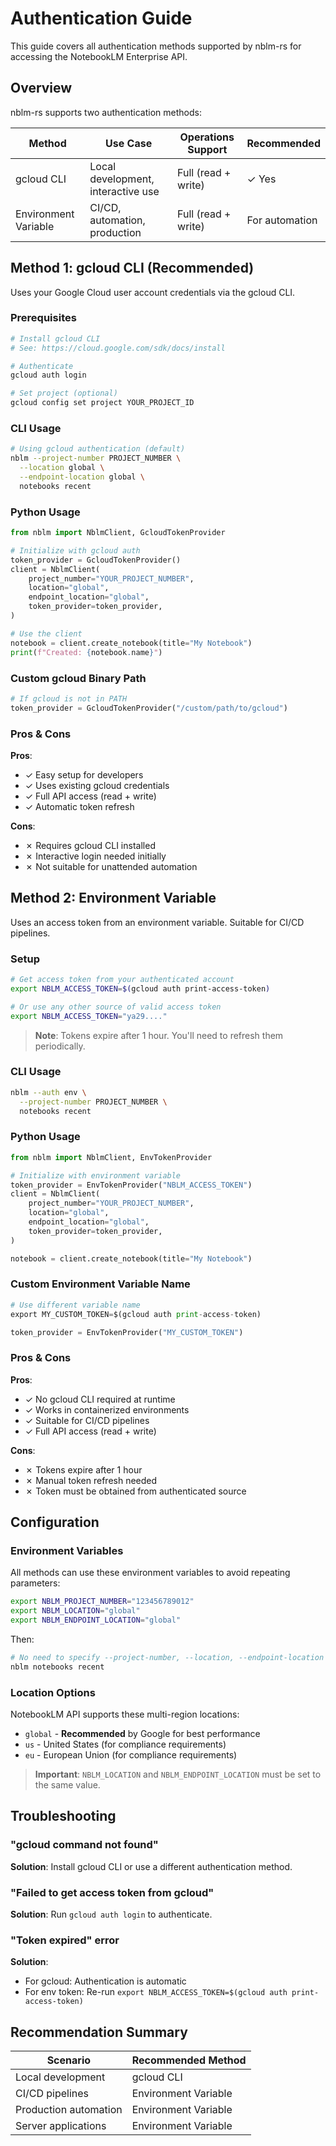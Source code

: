 # Authentication Guide

This guide covers all authentication methods supported by nblm-rs for accessing the NotebookLM Enterprise API.

## Overview

nblm-rs supports two authentication methods:

| Method | Use Case | Operations Support | Recommended |
|--------|----------|-------------------|-------------|
| gcloud CLI | Local development, interactive use | Full (read + write) | ✓ Yes |
| Environment Variable | CI/CD, automation, production | Full (read + write) | For automation |

## Method 1: gcloud CLI (Recommended)

Uses your Google Cloud user account credentials via the gcloud CLI.

### Prerequisites

```bash
# Install gcloud CLI
# See: https://cloud.google.com/sdk/docs/install

# Authenticate
gcloud auth login

# Set project (optional)
gcloud config set project YOUR_PROJECT_ID
```

### CLI Usage

```bash
# Using gcloud authentication (default)
nblm --project-number PROJECT_NUMBER \
  --location global \
  --endpoint-location global \
  notebooks recent
```

### Python Usage

```python
from nblm import NblmClient, GcloudTokenProvider

# Initialize with gcloud auth
token_provider = GcloudTokenProvider()
client = NblmClient(
    project_number="YOUR_PROJECT_NUMBER",
    location="global",
    endpoint_location="global",
    token_provider=token_provider,
)

# Use the client
notebook = client.create_notebook(title="My Notebook")
print(f"Created: {notebook.name}")
```

### Custom gcloud Binary Path

```python
# If gcloud is not in PATH
token_provider = GcloudTokenProvider("/custom/path/to/gcloud")
```

### Pros & Cons

**Pros**:
- ✓ Easy setup for developers
- ✓ Uses existing gcloud credentials
- ✓ Full API access (read + write)
- ✓ Automatic token refresh

**Cons**:
- ✗ Requires gcloud CLI installed
- ✗ Interactive login needed initially
- ✗ Not suitable for unattended automation

## Method 2: Environment Variable

Uses an access token from an environment variable. Suitable for CI/CD pipelines.

### Setup

```bash
# Get access token from your authenticated account
export NBLM_ACCESS_TOKEN=$(gcloud auth print-access-token)

# Or use any other source of valid access token
export NBLM_ACCESS_TOKEN="ya29...."
```

> **Note**: Tokens expire after 1 hour. You'll need to refresh them periodically.

### CLI Usage

```bash
nblm --auth env \
  --project-number PROJECT_NUMBER \
  notebooks recent
```

### Python Usage

```python
from nblm import NblmClient, EnvTokenProvider

# Initialize with environment variable
token_provider = EnvTokenProvider("NBLM_ACCESS_TOKEN")
client = NblmClient(
    project_number="YOUR_PROJECT_NUMBER",
    location="global",
    endpoint_location="global",
    token_provider=token_provider,
)

notebook = client.create_notebook(title="My Notebook")
```

### Custom Environment Variable Name

```python
# Use different variable name
export MY_CUSTOM_TOKEN=$(gcloud auth print-access-token)

token_provider = EnvTokenProvider("MY_CUSTOM_TOKEN")
```

### Pros & Cons

**Pros**:
- ✓ No gcloud CLI required at runtime
- ✓ Works in containerized environments
- ✓ Suitable for CI/CD pipelines
- ✓ Full API access (read + write)

**Cons**:
- ✗ Tokens expire after 1 hour
- ✗ Manual token refresh needed
- ✗ Token must be obtained from authenticated source

## Configuration

### Environment Variables

All methods can use these environment variables to avoid repeating parameters:

```bash
export NBLM_PROJECT_NUMBER="123456789012"
export NBLM_LOCATION="global"
export NBLM_ENDPOINT_LOCATION="global"
```

Then:
```bash
# No need to specify --project-number, --location, --endpoint-location
nblm notebooks recent
```

### Location Options

NotebookLM API supports these multi-region locations:
- `global` - **Recommended** by Google for best performance
- `us` - United States (for compliance requirements)
- `eu` - European Union (for compliance requirements)

> **Important**: `NBLM_LOCATION` and `NBLM_ENDPOINT_LOCATION` must be set to the same value.

## Troubleshooting

### "gcloud command not found"

**Solution**: Install gcloud CLI or use a different authentication method.

### "Failed to get access token from gcloud"

**Solution**: Run `gcloud auth login` to authenticate.

### "Token expired" error

**Solution**:
- For gcloud: Authentication is automatic
- For env token: Re-run `export NBLM_ACCESS_TOKEN=$(gcloud auth print-access-token)`

## Recommendation Summary

| Scenario | Recommended Method |
|----------|-------------------|
| Local development | gcloud CLI |
| CI/CD pipelines | Environment Variable |
| Production automation | Environment Variable |
| Server applications | Environment Variable |
